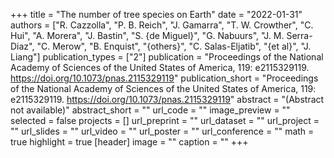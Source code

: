 +++
title = "The number of tree species on Earth"
date = "2022-01-31"
authors = ["R. Cazzolla", "P. B. Reich", "J. Gamarra", "T. W. Crowther", "C. Hui", "A. Morera", "J. Bastin", "S. {de Miguel}", "G. Nabuurs", "J. M. Serra-Diaz", "C. Merow", "B. Enquist", "{others}", "C. Salas-Eljatib", "{et al}", "J. Liang"]
publication_types = ["2"]
publication = "Proceedings of the National Academy of Sciences of the United States of America, 119:  e2115329119. https://doi.org/10.1073/pnas.2115329119"
publication_short = "Proceedings of the National Academy of Sciences of the United States of America, 119:  e2115329119. https://doi.org/10.1073/pnas.2115329119"
abstract = "(Abstract not available)"
abstract_short = ""
url_code = ""
image_preview = ""
selected = false
projects = []
url_preprint = ""
url_dataset = ""
url_project = ""
url_slides = ""
url_video = ""
url_poster = ""
url_conference = ""
math = true
highlight = true
[header]
image = ""
caption = ""
+++
